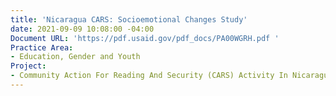 ```yaml
---
title: 'Nicaragua CARS: Socioemotional Changes Study'
date: 2021-09-09 10:08:00 -04:00
Document URL: 'https://pdf.usaid.gov/pdf_docs/PA00WGRH.pdf '
Practice Area:
- Education, Gender and Youth
Project:
- Community Action For Reading And Security (CARS) Activity In Nicaragua
---
```


